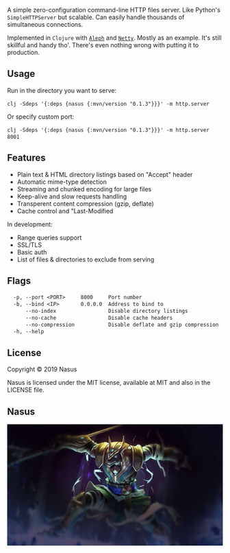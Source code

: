 A simple zero-configuration command-line HTTP files server. Like Python's `SimpleHTTPServer` but scalable. Сan easily handle thousands of simultaneous connections.

Implemented in `Clojure` with [`Aleph`](https://github.com/ztellman/aleph) and [`Netty`](https://github.com/netty/netty). Mostly as an example. It's still skillful and handy tho'. There's even nothing wrong with putting it to production.

## Usage

Run in the directory you want to serve:

```shell
clj -Sdeps '{:deps {nasus {:mvn/version "0.1.3"}}}' -m http.server
```

Or specify custom port:

```shell
clj -Sdeps '{:deps {nasus {:mvn/version "0.1.3"}}}' -m http.server 8001
```

## Features

* Plain text & HTML directory listings based on "Accept" header
* Automatic mime-type detection
* Streaming and chunked encoding for large files
* Keep-alive and slow requests handling
* Transperent content compression (gzip, deflate)
* Cache control and "Last-Modified

In development:

* Range queries support
* SSL/TLS
* Basic auth
* List of files & directories to exclude from serving

## Flags

```
  -p, --port <PORT>     8000     Port number
  -b, --bind <IP>       0.0.0.0  Address to bind to
      --no-index                 Disable directory listings
      --no-cache                 Disable cache headers
      --no-compression           Disable deflate and gzip compression
  -h, --help
```

## License

Copyright © 2019 Nasus

Nasus is licensed under the MIT license, available at MIT and also in the LICENSE file.

## Nasus

![Nasus](/docs/logo/nasus.jpg)
